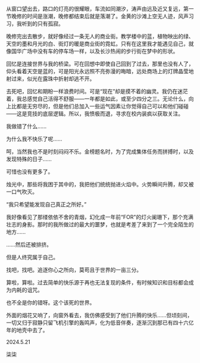 从窗口望出去，路口的灯亮的很耀眼，车流如同潮汐，涛声由远及近又复远，第一节晚修的时间是涨潮，晚修都结束后就是落潮了。金黄的沙滩上空无人迹，风声习习，我听到的只有孤寂。

晚修完出去散步，就好像经过一条无人的商业街。教学楼中的蓝，植物映出的绿、天空的墨和月光的白、街灯的暖是商业街的霓虹。只有在这里我才能遇见自己，就像国华广场中没有车的停车场一样，以及长沙热闹的步行街在梦中的形状。

回忆是连接世界与我的桥梁。可在回想中即使自己回到了过去，那里也没有人了，仰头看着天空是蓝的，可是阳光永远照不亮弥漫的晦暗，远处商场上的灯牌晶莹地射过来，似光在露珠中折射却逃不开。

去死吧，回忆和期盼一样浪费时间。可是“现在”却是摸不着的幽灵。我仍在迷茫着，我总感觉自己活得不舒服——一年都是如此，或至少四分之三。无论什么，向上比都是无穷尽的，但是他们总加入一些运气因素让你觉得自己可以和他们碰碰——这是竞技的底层逻辑。所以，我愤极而退，寻求在校内装疯以获取关注。

我做错了什么……

为什么我不快乐了呢……

呵，当然我也不是时刻闷闷不乐。金榜题名时，为了完成集体任务而拼搏时，以及发现特殊的日子……

可惜也没有更多了。

烛光中，那些将我困于其中的，我把他们统统抛进火焰中。火势瞬间升腾，却又被一口气吹灭。

“我只希望能发现自己真正之所好。”

我好像看见了那缕依依不舍的青烟，幻化成一年前“FOR"的灯火阑珊下，那个充满壮志的身影。那时的我所做过的最大的噩梦，也就是考差了来到了一个完全陌生的地方……

……然后还被排挤。

但是人终究属于自己。

找吧，找吧。追逐你心之所向，莫苟且于世界的一亩三分。

算啦，算啦。过去简单的快乐源于再也无法复现的条件，有时候知识和目标都会成为内耗的诅咒。

也不全是你的错呀。这个该死的世界。

外面的烟花又响了，向窗外看去，我仿佛感受到了他们升腾的快乐……但顷刻间，一切又归于寂静只留飞机引擎的轰鸣声，化为低音伴奏，逐渐沉到那已有四十六亿年的地壳中去了。

2024.5.21

柒柒